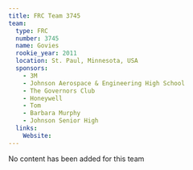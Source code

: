 ```yaml
---
title: FRC Team 3745
team:
  type: FRC
  number: 3745
  name: Govies
  rookie_year: 2011
  location: St. Paul, Minnesota, USA
  sponsors:
    - 3M
    - Johnson Aerospace & Engineering High School
    - The Governors Club
    - Honeywell
    - Tom
    - Barbara Murphy
    - Johnson Senior High
  links:
    Website: 
---
```

No content has been added for this team